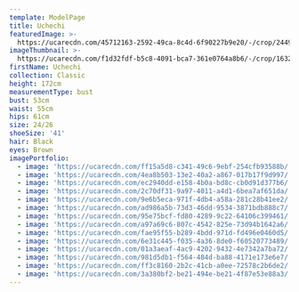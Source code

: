 ```yaml
---
template: ModelPage
title: Uchechi
featuredImage: >-
  https://ucarecdn.com/45712163-2592-49ca-8c4d-6f90227b9e20/-/crop/2449x1472/0,0/-/preview/
imageThumbnail: >-
  https://ucarecdn.com/f1d32fdf-b5c8-4091-bca7-361e0764a8b6/-/crop/1632x1805/0,0/-/preview/
firstName: Uchechi
collection: Classic
height: 172cm
measurementType: bust
bust: 53cm
waist: 55cm
hips: 61cm
size: 24/26
shoeSize: '41'
hair: Black
eyes: Brown
imagePortfolio:
  - image: 'https://ucarecdn.com/ff15a5d8-c341-49c6-9ebf-254cfb93588b/'
  - image: 'https://ucarecdn.com/4ea8b503-13e2-40a2-a867-017b17f9d997/'
  - image: 'https://ucarecdn.com/ec2940dd-e158-4b0a-bd8c-cb0d91d377b6/'
  - image: 'https://ucarecdn.com/2c70df31-9a97-4011-a4d1-6bea7af651da/'
  - image: 'https://ucarecdn.com/9e6b5eca-971f-4db4-a58a-281c28b41ee2/'
  - image: 'https://ucarecdn.com/ad986a5b-73d3-46dd-9534-3871bdb888c7/'
  - image: 'https://ucarecdn.com/95e75bcf-fd80-4289-9c22-64106c399461/'
  - image: 'https://ucarecdn.com/a97a69c6-807c-4542-825e-73d94b1642a6/'
  - image: 'https://ucarecdn.com/fae95f55-b289-4bdd-971d-fd496e0460d5/'
  - image: 'https://ucarecdn.com/6e31c445-f035-4a36-8de0-f60520773489/'
  - image: 'https://ucarecdn.com/01a3aeaf-4ac9-4202-9432-4e7342a7ba72/'
  - image: 'https://ucarecdn.com/981d5db1-f564-484d-ba88-4171e173e6e7/'
  - image: 'https://ucarecdn.com/ff3c8160-2b2c-41cb-a0ee-72578c2b6de2/'
  - image: 'https://ucarecdn.com/3a380bf2-be21-494e-be21-4f87e53e88a3/'
---
```


